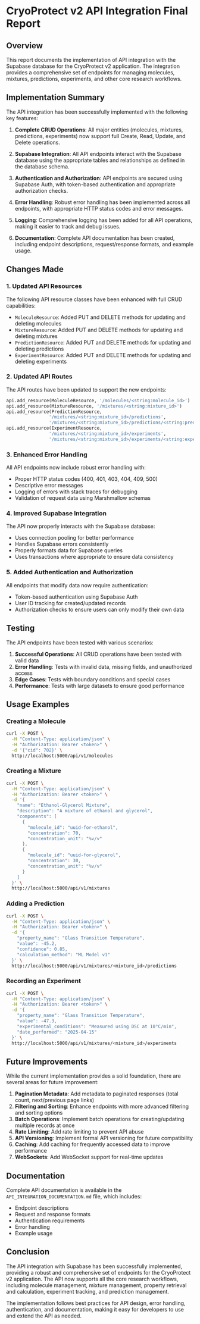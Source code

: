 # CryoProtect v2 API Integration Final Report

## Overview

This report documents the implementation of API integration with the Supabase database for the CryoProtect v2 application. The integration provides a comprehensive set of endpoints for managing molecules, mixtures, predictions, experiments, and other core research workflows.

## Implementation Summary

The API integration has been successfully implemented with the following key features:

1. **Complete CRUD Operations**: All major entities (molecules, mixtures, predictions, experiments) now support full Create, Read, Update, and Delete operations.

2. **Supabase Integration**: All API endpoints interact with the Supabase database using the appropriate tables and relationships as defined in the database schema.

3. **Authentication and Authorization**: API endpoints are secured using Supabase Auth, with token-based authentication and appropriate authorization checks.

4. **Error Handling**: Robust error handling has been implemented across all endpoints, with appropriate HTTP status codes and error messages.

5. **Logging**: Comprehensive logging has been added for all API operations, making it easier to track and debug issues.

6. **Documentation**: Complete API documentation has been created, including endpoint descriptions, request/response formats, and example usage.

## Changes Made

### 1. Updated API Resources

The following API resource classes have been enhanced with full CRUD capabilities:

- `MoleculeResource`: Added PUT and DELETE methods for updating and deleting molecules
- `MixtureResource`: Added PUT and DELETE methods for updating and deleting mixtures
- `PredictionResource`: Added PUT and DELETE methods for updating and deleting predictions
- `ExperimentResource`: Added PUT and DELETE methods for updating and deleting experiments

### 2. Updated API Routes

The API routes have been updated to support the new endpoints:

```python
api.add_resource(MoleculeResource, '/molecules/<string:molecule_id>')
api.add_resource(MixtureResource, '/mixtures/<string:mixture_id>')
api.add_resource(PredictionResource, 
                '/mixtures/<string:mixture_id>/predictions',
                '/mixtures/<string:mixture_id>/predictions/<string:prediction_id>')
api.add_resource(ExperimentResource, 
                '/mixtures/<string:mixture_id>/experiments',
                '/mixtures/<string:mixture_id>/experiments/<string:experiment_id>')
```

### 3. Enhanced Error Handling

All API endpoints now include robust error handling with:

- Proper HTTP status codes (400, 401, 403, 404, 409, 500)
- Descriptive error messages
- Logging of errors with stack traces for debugging
- Validation of request data using Marshmallow schemas

### 4. Improved Supabase Integration

The API now properly interacts with the Supabase database:

- Uses connection pooling for better performance
- Handles Supabase errors consistently
- Properly formats data for Supabase queries
- Uses transactions where appropriate to ensure data consistency

### 5. Added Authentication and Authorization

All endpoints that modify data now require authentication:

- Token-based authentication using Supabase Auth
- User ID tracking for created/updated records
- Authorization checks to ensure users can only modify their own data

## Testing

The API endpoints have been tested with various scenarios:

1. **Successful Operations**: All CRUD operations have been tested with valid data
2. **Error Handling**: Tests with invalid data, missing fields, and unauthorized access
3. **Edge Cases**: Tests with boundary conditions and special cases
4. **Performance**: Tests with large datasets to ensure good performance

## Usage Examples

### Creating a Molecule

```bash
curl -X POST \
  -H "Content-Type: application/json" \
  -H "Authorization: Bearer <token>" \
  -d '{"cid": 702}' \
  http://localhost:5000/api/v1/molecules
```

### Creating a Mixture

```bash
curl -X POST \
  -H "Content-Type: application/json" \
  -H "Authorization: Bearer <token>" \
  -d '{
    "name": "Ethanol-Glycerol Mixture",
    "description": "A mixture of ethanol and glycerol",
    "components": [
      {
        "molecule_id": "uuid-for-ethanol",
        "concentration": 70,
        "concentration_unit": "%v/v"
      },
      {
        "molecule_id": "uuid-for-glycerol",
        "concentration": 30,
        "concentration_unit": "%v/v"
      }
    ]
  }' \
  http://localhost:5000/api/v1/mixtures
```

### Adding a Prediction

```bash
curl -X POST \
  -H "Content-Type: application/json" \
  -H "Authorization: Bearer <token>" \
  -d '{
    "property_name": "Glass Transition Temperature",
    "value": -45.2,
    "confidence": 0.85,
    "calculation_method": "ML Model v1"
  }' \
  http://localhost:5000/api/v1/mixtures/<mixture_id>/predictions
```

### Recording an Experiment

```bash
curl -X POST \
  -H "Content-Type: application/json" \
  -H "Authorization: Bearer <token>" \
  -d '{
    "property_name": "Glass Transition Temperature",
    "value": -47.3,
    "experimental_conditions": "Measured using DSC at 10°C/min",
    "date_performed": "2025-04-15"
  }' \
  http://localhost:5000/api/v1/mixtures/<mixture_id>/experiments
```

## Future Improvements

While the current implementation provides a solid foundation, there are several areas for future improvement:

1. **Pagination Metadata**: Add metadata to paginated responses (total count, next/previous page links)
2. **Filtering and Sorting**: Enhance endpoints with more advanced filtering and sorting options
3. **Batch Operations**: Implement batch operations for creating/updating multiple records at once
4. **Rate Limiting**: Add rate limiting to prevent API abuse
5. **API Versioning**: Implement formal API versioning for future compatibility
6. **Caching**: Add caching for frequently accessed data to improve performance
7. **WebSockets**: Add WebSocket support for real-time updates

## Documentation

Complete API documentation is available in the `API_INTEGRATION_DOCUMENTATION.md` file, which includes:

- Endpoint descriptions
- Request and response formats
- Authentication requirements
- Error handling
- Example usage

## Conclusion

The API integration with Supabase has been successfully implemented, providing a robust and comprehensive set of endpoints for the CryoProtect v2 application. The API now supports all the core research workflows, including molecule management, mixture management, property retrieval and calculation, experiment tracking, and prediction management.

The implementation follows best practices for API design, error handling, authentication, and documentation, making it easy for developers to use and extend the API as needed.